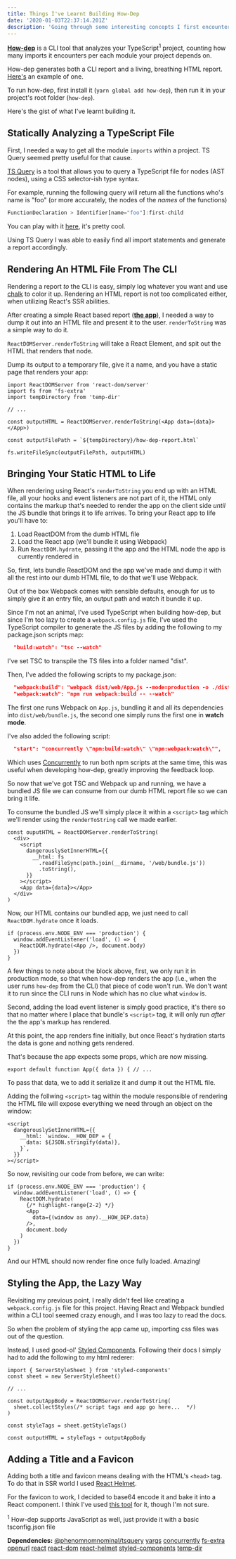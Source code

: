 ```yaml
---
title: Things I've Learnt Building How-Dep
date: '2020-01-03T22:37:14.201Z'
description: 'Going through some interesting concepts I first encountered when building a CLI tool that “counts your imports” and gives you a rough estimation of how dependent you are of your dependencies'
---
```


[**How-dep**](https://github.com/dutzi/how-dep) is a CLI tool that analyzes your TypeScript<sup>1</sup> project, counting how many imports it encounters per each module your project depends on.

How-dep generates both a CLI report and a living, breathing HTML report. [Here's](https://dutzi.github.io/how-dep/example-report) an example of one.

To run how-dep, first install it (`yarn global add how-dep`), then run it in your project's root folder (`how-dep`).

Here's the gist of what I've learnt building it.

## Statically Analyzing a TypeScript File

<!-- Or, **Easily Traversing and Querying a TS File** -->

First, I needed a way to get all the module `imports` within a project. TS Query seemed pretty useful for that cause.

[TS Query](https://github.com/phenomnomnominal/tsquery) is a tool that allows you to query a TypeScript file for nodes (AST nodes), using a CSS selector-ish type syntax.

For example, running the following query will return all the functions who's name is "foo" (or more accurately, the nodes of the _names_ of the functions)

```js
FunctionDeclaration > Identifier[name="foo"]:first-child
```

You can play with it [here](https://tsquery-playground.firebaseapp.com/), it's pretty cool.

Using TS Query I was able to easily find all import statements and generate a report accordingly.

## Rendering An HTML File From The CLI

<!-- ### Utilizing React's SSR abilities to generate simple HTML file -->

Rendering a report _to_ the CLI is easy, simply log whatever you want and use [chalk](https://github.com/chalk/chalk) to color it up. Rendering an HTML report is not too complicated either, when utilizing React's SSR abilities.

After creating a simple React based report (**[the app](https://github.com/dutzi/how-dep/blob/master/src/web/App.tsx)**), I needed a way to dump it out into an HTML file and present it to the user. `renderToString` was a simple way to do it.

`ReactDOMServer.renderToString` will take a React Element, and spit out the HTML that renders that node.

Dump its output to a temporary file, give it a name, and you have a static page that renders your app:

```tsx
import ReactDOMServer from 'react-dom/server'
import fs from 'fs-extra'
import tempDirectory from 'temp-dir'

// ...

const outputHTML = ReactDOMServer.renderToString(<App data={data}></App>)

const outputFilePath = `${tempDirectory}/how-dep-report.html`

fs.writeFileSync(outputFilePath, outputHTML)
```

<!-- ## hydrate -->

## Bringing Your Static HTML to Life

When rendering using React's `renderToString` you end up with an HTML file, all your hooks and event listeners are not part of it, the HTML only contains the markup that's needed to render the app on the client side _until_ the JS bundle that brings it to life arrives. To bring your React app to life you'll have to:

1. Load ReactDOM from the dumb HTML file
2. Load the React app (we'll bundle it using Webpack)
3. Run `ReactDOM.hydrate`, passing it the app and the HTML node the app is currently rendered in

So, first, lets bundle ReactDOM and the app we've made and dump it with all the rest into our dumb HTML file, to do that we'll use Webpack.

Out of the box Webpack comes with sensible defaults, enough for us to simply give it an entry file, an output path and watch it bundle it up.

Since I'm not an animal, I've used TypeScript when building how-dep, but since I'm too lazy to create a `webpack.config.js` file, I've used the TypeScript compiler to generate the JS files by adding the following to my package.json scripts map:

```json
  "build:watch": "tsc --watch"
```

I've set TSC to transpile the TS files into a folder named "dist".

Then, I've added the following scripts to my package.json:

```json
  "webpack:build": "webpack dist/web/App.js --mode=production -o ./dist/web/bundle.js",
  "webpack:watch": "npm run webpack:build -- --watch"
```

The first one runs Webpack on `App.js`, bundling it and all its dependencies into `dist/web/bundle.js`, the second one simply runs the first one in **watch mode**.

I've also added the following script:

```json
  "start": "concurrently \"npm:build:watch\" \"npm:webpack:watch\"",
```

Which uses [Concurrently](https://github.com/kimmobrunfeldt/concurrently) to run both npm scripts at the same time, this was useful when developing how-dep, greatly improving the feedback loop.

So now that we've got TSC and Webpack up and running, we have a bundled JS file we can consume from our dumb HTML report file so we can bring it life.

To consume the bundled JS we'll simply place it within a `<script>` tag which we'll render using the `renderToString` call we made earlier.

```tsx
const ouputHTML = ReactDOMServer.renderToString(
  <div>
    <script
      dangerouslySetInnerHTML={{
        __html: fs
          .readFileSync(path.join(__dirname, '/web/bundle.js'))
          .toString(),
      }}
    ></script>
    <App data={data}></App>
  </div>
)
```

Now, our HTML contains our bundled app, we just need to call `ReactDOM.hydrate` once it loads.

```tsx
if (process.env.NODE_ENV === 'production') {
  window.addEventListener('load', () => {
    ReactDOM.hydrate(<App />, document.body)
  })
}
```

A few things to note about the block above, first, we only run it in production mode, so that when how-dep renders the app (i.e., when the user runs `how-dep` from the CLI) that piece of code won't run. We don't want it to run since the CLI runs in Node which has no clue what `window` is.

Second, adding the load event listener is simply good practice, it's there so that no matter where I place that bundle's `<script>` tag, it will only run _after_ the the app's markup has rendered.

At this point, the app renders fine initially, but once React's hydration starts the data is gone and nothing gets rendered.

That's because the app expects some props, which are now missing.

```tsx
export default function App({ data }) { // ...
```

To pass that data, we to add it serialize it and dump it out the HTML file.

Adding the follwing `<script>` tag within the module responsible of rendering the HTML file will expose everything we need through an object on the window:

```tsx
<script
  dangerouslySetInnerHTML={{
    __html: `window.__HOW_DEP = {
      data: ${JSON.stringify(data)},
    }`,
  }}
></script>
```

So now, revisiting our code from before, we can write:

```tsx
if (process.env.NODE_ENV === 'production') {
  window.addEventListener('load', () => {
    ReactDOM.hydrate(
      {/* highlight-range{2-2} */}
      <App
        data={(window as any).__HOW_DEP.data}
      />,
      document.body
    )
  })
}
```

And our HTML should now render fine once fully loaded. Amazing!

## Styling the App, the Lazy Way

Revisiting my previous point, I really didn't feel like creating a `webpack.config.js` file for this project. Having React and Webpack bundled within a CLI tool seemed crazy enough, and I was too lazy to read the docs.

So when the problem of styling the app came up, importing css files was out of the question.

Instead, I used good-ol' [Styled Components](https://www.styled-components.com/). Following their docs I simply had to add the following to my html rederer:

```tsx
import { ServerStyleSheet } from 'styled-components'
const sheet = new ServerStyleSheet()

// ...

const outputAppBody = ReactDOMServer.renderToString(
  sheet.collectStyles(/* script tags and app go here...  */)
)

const styleTags = sheet.getStyleTags()

const outputHTML = styleTags + outputAppBody
```

## Adding a Title and a Favicon

Adding both a title and favicon means dealing with the HTML's `<head>` tag. To do that in SSR world I used [React Helmet](https://github.com/nfl/react-helmet).

For the favicon to work, I decided to base64 encode it and bake it into a React component. I think I've used [this tool](https://www.base64-image.de/) for it, though I'm not sure.

<sup>1</sup> How-dep supports JavaScript as well, just provide it with a basic tsconfig.json file

<div class="dependencies">

**Dependencies:**
<span class="dep">[@phenomnomnominal/tsquery](https://npmjs.com/package/@phenomnomnominal/tsquery)</span>
<span class="dep">[yargs](https://npmjs.com/package/yargs)</span>
<span class="dep">[concurrently](https://npmjs.com/package/concurrently)</span>
<span class="dep">[fs-extra](https://npmjs.com/package/fs-extra)</span>
<span class="dep">[openurl](https://npmjs.com/package/openurl)</span>
<span class="dep">[react](https://npmjs.com/package/react)</span>
<span class="dep">[react-dom](https://npmjs.com/package/react-dom)</span>
<span class="dep">[react-helmet](https://npmjs.com/package/react-helmet)</span>
<span class="dep">[styled-components](https://npmjs.com/package/styled-components)</span>
<span class="dep">[temp-dir](https://npmjs.com/package/temp-dir)</span>

</div>
